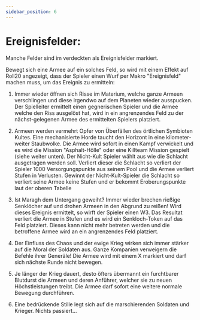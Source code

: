 ```yaml
---
sidebar_position: 6
---
```


# Ereignisfelder: 

Manche Felder sind im verdeckten als Ereignisfelder markiert. 

Bewegt sich eine Armee auf ein solches Feld, so wird mit einem Effekt auf Roll20 angezeigt, dass der Spieler einen Wurf per Makro "Ereignisfeld" machen muss, um das Ereignis zu ermitteln:

1. Immer wieder öffnen sich Risse im Materium, welche ganze Armeen verschlingen und diese irgendwo auf dem Planeten wieder ausspucken. Der Spielleiter ermittelt einen gegnerischen Spieler und die Armee welche den Riss ausgelöst hat, wird in ein angrenzendes Feld zu der nächst-gelegenen Armee des ermittelten Spielers platziert.

2. Armeen werden vermehrt Opfer von Überfällen des örtlichen Symbioten Kultes. Eine mechanisierte Horde taucht den Horizont in eine kilometer-weiter Staubwolke. Die Armee wird sofort in einen Kampf verwickelt und es wird die Mission "Asphalt-Hölle" oder eine Killteam Mission gespielt (siehe weiter unten). Der Nicht-Kult Spieler wählt aus wie die Schlacht ausgetragen werden soll. Verliert dieser die Schlacht so verliert der Spieler 1000 Versorgungspunkte aus seinem Pool und die Armee verliert Stufen in Verlusten. Gewinnt der Nicht-Kult-Spieler die Schlacht so verliert seine Armee keine Stufen und er bekommt Eroberungspunkte laut der oberen Tabelle

3. Ist Maragh dem Untergang geweiht? Immer wieder brechen rießige Senklöcher auf und drohen Armeen in den Abgrund zu reißen! Wird dieses Ereignis ermittelt, so wirft der Spieler einen W3. Das Resultat verliert die Armee in Stufen und es wird ein Senkloch-Token auf das Feld platziert. Dieses kann nicht mehr betreten werden und die betroffene Armee wird an ein angrenzendes Feld platziert.

4. Der Einfluss des Chaos und der ewige Krieg wirken sich immer stärker auf die Moral der Soldaten aus. Ganze Kompanien verweigern die Befehle ihrer Generäle! Die Armee wird mit einem X markiert und darf sich nächste Runde nicht bewegen.

5. Je länger der Krieg dauert, desto öfters übermannt ein furchtbarer Blutdurst die Armeen und deren Anführer, welcher sie zu neuen Höchstleistungen treibt. Die Armee darf sofort eine weitere normale Bewegung durchführen.

6. Eine bedrückende Stille legt sich auf die marschierenden Soldaten und Krieger. Nichts passiert...